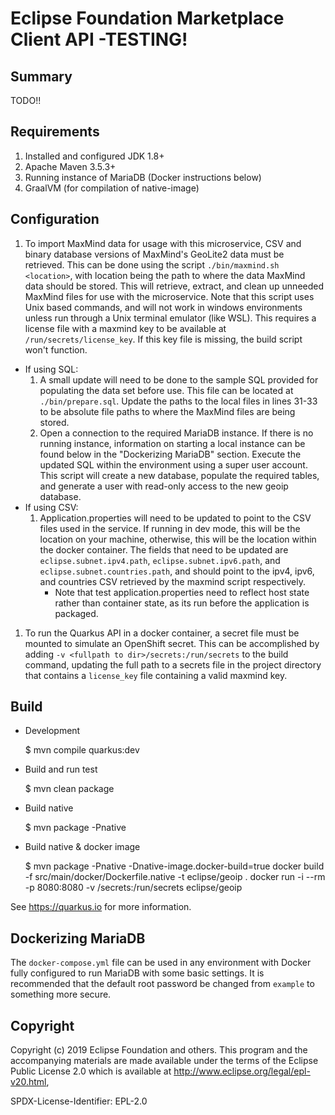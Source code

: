 # Eclipse Foundation Marketplace Client API -TESTING!

## Summary

TODO!!

## Requirements

1. Installed and configured JDK 1.8+
1. Apache Maven 3.5.3+
1. Running instance of MariaDB (Docker instructions below)
1. GraalVM (for compilation of native-image)

## Configuration

1. To import MaxMind data for usage with this microservice, CSV and binary database versions of MaxMind's GeoLite2 data must be retrieved. This can be done using the script `./bin/maxmind.sh <location>`, with location being the path to where the data MaxMind data should be stored. This will retrieve, extract, and clean up unneeded MaxMind files for use with the microservice. Note that this script uses Unix based commands, and will not work in windows environments unless run through a Unix terminal emulator (like WSL). This requires a license file with a maxmind key to be available at `/run/secrets/license_key`. If this key file is missing, the build script won't function.
- If using SQL:
    1. A small update will need to be done to the sample SQL provided for populating the data set before use. This file can be located at `./bin/prepare.sql`. Update the paths to the local files in lines 31-33 to be absolute file paths to where the MaxMind files are being stored.
    1. Open a connection to the required MariaDB instance. If there is no running instance, information on starting a local instance can be found below in the "Dockerizing MariaDB" section. Execute the updated SQL within the environment using a super user account. This script will create a new database, populate the required tables, and generate a user with read-only access to the new geoip database.
- If using CSV:
    1. Application.properties will need to be updated to point to the CSV files used in the service. If running in dev mode, this will be the location on your machine, otherwise, this will be the location within the docker container. The fields that need to be updated are `eclipse.subnet.ipv4.path`, `eclipse.subnet.ipv6.path`, and `eclipse.subnet.countries.path`, and should point to the ipv4, ipv6, and countries CSV retrieved by the maxmind script respectively.
        - Note that test application.properties need to reflect host state rather than container state, as its run before the application is packaged.
1. To run the Quarkus API in a docker container, a secret file must be mounted to simulate an OpenShift secret. This can be accomplished by adding `-v <fullpath to dir>/secrets:/run/secrets` to the build command, updating the full path to a secrets file in the project directory that contains a `license_key` file containing a valid maxmind key.

## Build

* Development 

    $ mvn compile quarkus:dev
   
* Build and run test

    $ mvn clean package
    
* Build native 

    $ mvn package -Pnative
    
* Build native & docker image

    $ mvn package -Pnative -Dnative-image.docker-build=true
    docker build -f src/main/docker/Dockerfile.native -t eclipse/geoip .
    docker run -i --rm -p 8080:8080 -v <fullpath to dir>/secrets:/run/secrets eclipse/geoip
    
See https://quarkus.io for more information.


## Dockerizing MariaDB

The `docker-compose.yml` file can be used in any environment with Docker fully configured to run MariaDB with some basic settings. It is recommended that the default root password be changed from `example` to something more secure.

## Copyright 

Copyright (c) 2019 Eclipse Foundation and others.
This program and the accompanying materials are made available under the terms of the Eclipse Public License 2.0 which is available at http://www.eclipse.org/legal/epl-v20.html,

SPDX-License-Identifier: EPL-2.0
